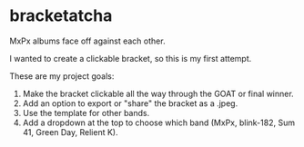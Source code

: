 # bracketatcha
MxPx albums face off against each other.

I wanted to create a clickable bracket, so this is my first attempt.

These are my project goals:

  1. Make the bracket clickable all the way through the GOAT or final winner.
  2. Add an option to export or "share" the bracket as a .jpeg.
  3. Use the template for other bands.
  4. Add a dropdown at the top to choose which band (MxPx, blink-182, Sum 41, Green Day, Relient K).
